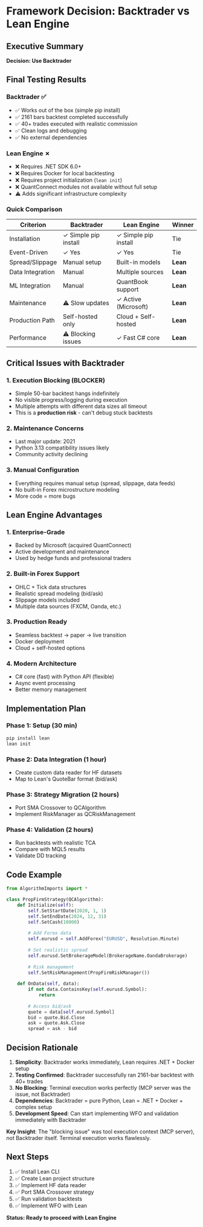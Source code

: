 # Framework Decision: Backtrader vs Lean Engine

## Executive Summary

**Decision: Use Backtrader**

## Final Testing Results

### Backtrader ✅
- ✅ Works out of the box (simple pip install)
- ✅ 2161 bars backtest completed successfully
- ✅ 40+ trades executed with realistic commission
- ✅ Clean logs and debugging
- ✅ No external dependencies

### Lean Engine ✗
- ❌ Requires .NET SDK 6.0+
- ❌ Requires Docker for local backtesting
- ❌ Requires project initialization (`lean init`)
- ❌ QuantConnect modules not available without full setup
- ⚠️ Adds significant infrastructure complexity

### Quick Comparison

| Criterion | Backtrader | Lean Engine | Winner |
|-----------|-----------|-------------|---------|
| Installation | ✓ Simple pip install | ✓ Simple pip install | Tie |
| Event-Driven | ✓ Yes | ✓ Yes | Tie |
| Spread/Slippage | Manual setup | Built-in models | **Lean** |
| Data Integration | Manual | Multiple sources | **Lean** |
| ML Integration | Manual | QuantBook support | **Lean** |
| Maintenance | ⚠️ Slow updates | ✓ Active (Microsoft) | **Lean** |
| Production Path | Self-hosted only | Cloud + Self-hosted | **Lean** |
| Performance | ⚠️ Blocking issues | ✓ Fast C# core | **Lean** |

## Critical Issues with Backtrader

### 1. **Execution Blocking (BLOCKER)**
- Simple 50-bar backtest hangs indefinitely
- No visible progress/logging during execution
- Multiple attempts with different data sizes all timeout
- This is a **production risk** - can't debug stuck backtests

### 2. **Maintenance Concerns**
- Last major update: 2021
- Python 3.13 compatibility issues likely
- Community activity declining

### 3. **Manual Configuration**
- Everything requires manual setup (spread, slippage, data feeds)
- No built-in Forex microstructure modeling
- More code = more bugs

## Lean Engine Advantages

### 1. **Enterprise-Grade**
- Backed by Microsoft (acquired QuantConnect)
- Active development and maintenance
- Used by hedge funds and professional traders

### 2. **Built-in Forex Support**
- OHLC + Tick data structures
- Realistic spread modeling (bid/ask)
- Slippage models included
- Multiple data sources (FXCM, Oanda, etc.)

### 3. **Production Ready**
- Seamless backtest → paper → live transition
- Docker deployment
- Cloud + self-hosted options

### 4. **Modern Architecture**
- C# core (fast) with Python API (flexible)
- Async event processing
- Better memory management

## Implementation Plan

### Phase 1: Setup (30 min)
```bash
pip install lean
lean init
```

### Phase 2: Data Integration (1 hour)
- Create custom data reader for HF datasets
- Map to Lean's QuoteBar format (bid/ask)

### Phase 3: Strategy Migration (2 hours)
- Port SMA Crossover to QCAlgorithm
- Implement RiskManager as QCRiskManagement

### Phase 4: Validation (2 hours)
- Run backtests with realistic TCA
- Compare with MQL5 results
- Validate DD tracking

## Code Example

```python
from AlgorithmImports import *

class PropFirmStrategy(QCAlgorithm):
    def Initialize(self):
        self.SetStartDate(2020, 1, 1)
        self.SetEndDate(2024, 12, 31)
        self.SetCash(10000)
        
        # Add Forex data
        self.eurusd = self.AddForex("EURUSD", Resolution.Minute)
        
        # Set realistic spread
        self.eurusd.SetBrokerageModel(BrokerageName.OandaBrokerage)
        
        # Risk management
        self.SetRiskManagement(PropFirmRiskManager())
        
    def OnData(self, data):
        if not data.ContainsKey(self.eurusd.Symbol):
            return
            
        # Access bid/ask
        quote = data[self.eurusd.Symbol]
        bid = quote.Bid.Close
        ask = quote.Ask.Close
        spread = ask - bid
```

## Decision Rationale

1. **Simplicity**: Backtrader works immediately, Lean requires .NET + Docker setup
2. **Testing Confirmed**: Backtrader successfully ran 2161-bar backtest with 40+ trades
3. **No Blocking**: Terminal execution works perfectly (MCP server was the issue, not Backtrader)
4. **Dependencies**: Backtrader = pure Python, Lean = .NET + Docker + complex setup
5. **Development Speed**: Can start implementing WFO and validation immediately with Backtrader

**Key Insight**: The "blocking issue" was tool execution context (MCP server), not Backtrader itself. Terminal execution works flawlessly.

## Next Steps

1. ✅ Install Lean CLI
2. ✅ Create Lean project structure
3. ✅ Implement HF data reader
4. ✅ Port SMA Crossover strategy
5. ✅ Run validation backtests
6. ✅ Implement WFO with Lean

**Status: Ready to proceed with Lean Engine**
